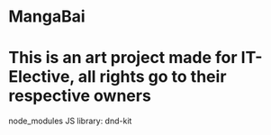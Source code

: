 # MangaBai

This is an art project made for IT-Elective, all rights go to their respective owners
=======
node_modules
JS library:
dnd-kit
